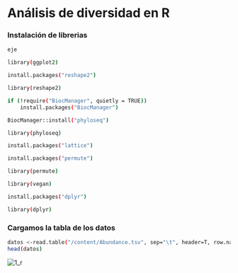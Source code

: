 
# Análisis de diversidad en R

### Instalación de librerias

```bash
eje
```
```bash
library(ggplot2)
```
```bash
install.packages("reshape2")
```
```bash
library(reshape2)
```
```bash
if (!require("BiocManager", quietly = TRUE))
    install.packages("BiocManager")

BiocManager::install("phyloseq")
```
```bash
library(phyloseq)
```

```bash
install.packages("lattice")
```

```bash
install.packages("permute")
```

```bash
library(permute)
```

```bash
library(vegan)
```

```bash
install.packages("dplyr")
```

```bash
library(dplyr)
```

### Cargamos la tabla de los datos

```bash
datos <-read.table("/content/Abundance.tsv", sep="\t", header=T, row.names=1)
head(datos)
``` 

![1_r](https://user-images.githubusercontent.com/54455898/172842951-4340d3cc-5416-4183-b6d2-4b9430673a44.png)















